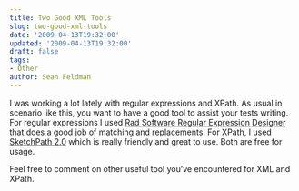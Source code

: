 ```yaml
---
title: Two Good XML Tools
slug: two-good-xml-tools
date: '2009-04-13T19:32:00'
updated: '2009-04-13T19:32:00'
draft: false
tags:
- Other
author: Sean Feldman
---
```



I was working a lot lately with regular expressions and XPath. As usual in scenario like this, you want to have a good tool to assist your tests writing. For regular expressions I used [Rad Software Regular Expression Designer](http://www.radsoftware.com.au/regexdesigner/) that does a good job of matching and replacements. For XPath, I used [SketchPath 2.0](http://pgfearo.googlepages.com/) which is really friendly and great to use. Both are free for usage.

Feel free to comment on other useful tool you’ve encountered for XML and XPath.


